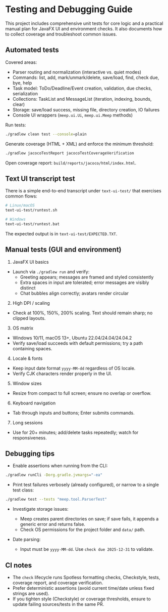 # Testing and Debugging Guide

This project includes comprehensive unit tests for core logic and a practical manual plan for JavaFX UI and environment checks. It also documents how to collect coverage and troubleshoot common issues.

## Automated tests

Covered areas:
- Parser routing and normalization (interactive vs. quiet modes)
- Commands: list, add, mark/unmark/delete, save/load, find, check due, bye, help
- Task model: ToDo/Deadline/Event creation, validation, due checks, serialization
- Collections: TaskList and MessageList (iteration, indexing, bounds, clear)
- Storage: save/load success, missing file, directory creation, IO failures
- Console UI wrappers (`meep.ui.Ui`, `meep.ui.Meep` methods)

Run tests:

```bash
./gradlew clean test --console=plain
```

Generate coverage (HTML + XML) and enforce the minimum threshold:

```bash
./gradlew jacocoTestReport jacocoTestCoverageVerification
```

Open coverage report: `build/reports/jacoco/html/index.html`.

## Text UI transcript test

There is a simple end-to-end transcript under `text-ui-test/` that exercises common flows:

```bash
# Linux/macOS
text-ui-test/runtest.sh

# Windows
text-ui-test/runtest.bat
```

The expected output is in `text-ui-test/EXPECTED.TXT`.

## Manual tests (GUI and environment)

1) JavaFX UI basics
- Launch via `./gradlew run` and verify:
  - Greeting appears; messages are framed and styled consistently
  - Extra spaces in input are tolerated; error messages are visibly distinct
  - Chat bubbles align correctly; avatars render circular

2) High DPI / scaling
- Check at 100%, 150%, 200% scaling. Text should remain sharp; no clipped layouts.

3) OS matrix
- Windows 10/11, macOS 13+, Ubuntu 22.04/24.04/24.04.2
- Verify save/load succeeds with default permissions; try a path containing spaces.

4) Locale & fonts
- Keep input date format `yyyy-MM-dd` regardless of OS locale.
- Verify CJK characters render properly in the UI.

5) Window sizes
- Resize from compact to full screen; ensure no overlap or overflow.

6) Keyboard navigation
- Tab through inputs and buttons; Enter submits commands.

7) Long sessions
- Use for 20+ minutes; add/delete tasks repeatedly; watch for responsiveness.

## Debugging tips

- Enable assertions when running from the CLI:

```bash
./gradlew runCli -Dorg.gradle.jvmargs="-ea"
```

- Print test failures verbosely (already configured), or narrow to a single test class:

```bash
./gradlew test --tests "meep.tool.ParserTest"
```

- Investigate storage issues:
  - Meep creates parent directories on save; if save fails, it appends a generic error and returns false.
  - Check OS permissions for the project folder and `data/` path.

- Date parsing:
  - Input must be `yyyy-MM-dd`. Use `check due 2025-12-31` to validate.

## CI notes

- The `check` lifecycle runs Spotless formatting checks, Checkstyle, tests, coverage report, and coverage verification.
- Prefer deterministic assertions (avoid current time/date unless fixed strings are used).
- If you tighten style (Checkstyle) or coverage thresholds, ensure to update failing sources/tests in the same PR.

